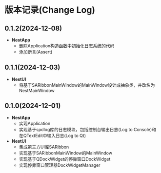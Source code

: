 # 版本记录(Change Log)

## 0.1.2(2024-12-08)

* **NestApp**
  * 删除Application构造函数中初始化日志系统的代码
  * 添加断言(Assert)

## 0.1.1(2024-12-03)

* **NestUI**
  * 将基于SARibbonMainWindow的MainWindow设计成抽象类，并改名为NestMainWindow

## 0.1.0(2024-12-01)

* **NestApp**
  * 实现Application
  * 实现基于spdlog库的日志模块，包括控制台输出日志(Log to Console)和在QTextEdit中输入日志(Log to Qt)
* **NestUI**
  * 集成第三方UI库SARibbon
  * 实现基于SARibbonMainWindow的MainWindow
  * 实现基于QDockWidget的停靠窗口DockWidget
  * 实现停靠窗口管理器DockWidgetManager
